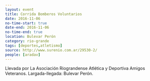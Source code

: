 ```yaml
---
layout: event 
title: Corrida Bomberos Voluntarios
date: 2016-11-06
no-time-start: true
date-end: 2016-11-06
no-time-end: true
location: Bulevar Perón
category: rio-grande
tags: [deportes,atletismo]
source: http://www.surenio.com.ar/29530-2/
people: [aradav]
---
```


Llevada por La Asociación Riograndense Atlética y Deportiva Amigos Veteranos. Largada-llegada: Bulevar Perón.